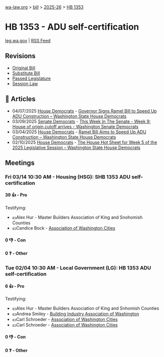 [wa-law.org](/) > [bill](/bill/) > [2025-26](/bill/2025-26/) > [HB 1353](/bill/2025-26/hb/1353/)

# HB 1353 - ADU self-certification
[leg.wa.gov](https://app.leg.wa.gov/billsummary?BillNumber=1353&Year=2025&Initiative=false) | [RSS Feed](./rss.xml)

## Revisions
* [Original Bill](1/)
* [Substitute Bill](S/)
* [Passed Legislature](S.PL/)
* [Session Law](S.SL/)

## 📰 Articles
* 04/07/2025 [House Democrats](/org/house_democrats/) - [Governor Signs Ramel Bill to Speed Up ADU Construction – Washington State House Democrats](https://housedemocrats.wa.gov/blog/2025/04/07/governor-signs-ramel-bill-to-speed-up-adu-construction/#:~:text=Substitute%20House%20Bill%201353)
* 03/09/2025 [Senate Democrats](/org/senate_democrats/) - [This Week In The Senate - Week 9: House of origin cutoff arrives - Washington Senate Democrats](https://senatedemocrats.wa.gov/blog/2025/03/09/this-week-in-the-senate-week-9-house-of-origin-cutoff-arrives/#:~:text=HB%201353)
* 03/04/2025 [House Democrats](/org/house_democrats/) - [Ramel Bill Aims to Speed Up ADU Construction – Washington State House Democrats](https://housedemocrats.wa.gov/blog/2025/03/04/ramel-bill-aims-to-speed-up-adu-construction/#:~:text=House%20Bill%201353)
* 02/10/2025 [House Democrats](/org/house_democrats/) - [The House Hot Sheet for Week 5 of the 2025 Legislative Session – Washington State House Democrats](https://housedemocrats.wa.gov/blog/2025/02/10/the-house-hot-sheet-for-week-5-of-the-2025-legislative-session/#:~:text=HB%201353)

## Meetings
### Fri 03/14 10:30 AM - Housing (HSG): SHB 1353 ADU self-certification
#### 39 👍 - Pro
Testifying:
* 💵Alex Hur - Master Builders Association of King and Snohomish Counties
* 💵Candice Bock - [Association of Washington Cities](/org/association_of_washington_cities/)

#### 0 👎 - Con

#### 0 ❓ - Other

### Tue 02/04 10:30 AM - Local Government (LG): HB 1353 ADU self-certification
#### 6 👍 - Pro
Testifying:
* 💵Alex Hur - Master Builders Association of King and Snhomish Counties
* 💵Andrea Smiley - [Building Industry Association of Washington](/org/building_industry_association_of_washington/)
* 💵Carl Schroeder - [Association of Washington Cities](/org/association_of_washington_cities/)
* 💵Carl Schroeder - [Association of Washington Cities](/org/association_of_washington_cities/)

#### 0 👎 - Con

#### 0 ❓ - Other

